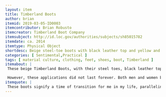 ```yaml
---
layout: item
title: Timberland Boots
author: brian
itemid: 2019-03-05-ID0003
itemcontributor: Brian Robusto
itemcreator: Timberland Boot Company
itemsubject: http://id.loc.gov/authorities/subjects/sh85015782
itemdate: ca. 2014
itemtype: Physical Object
shortdesc: Beige steel-toe boots with black leather top and yellow and red laces. 6" with steel toes on each shoe. 
categories: [ Sentimental,Practical ]
tags: [ material culture, clothing, feet, shoes, boot, Timberland ]
itemabout: |
 These beige Timberland Boots, with their steel toes, black leather top and yellow and red laces, are one of the most popular footwear nowadays among men and women of all ages. In 1952-1955, an American businessman and shoemaker by the name of Nathan Swartz bought The Abington Shoe Company, changing the name 20 years later in 1973 to The Timberland Company due to the vast popularity of none other than their extremely popular, outdoor, and waterproof yellow boots. Before the onset of the Timberland Boot craze, boots of this nature were generally used for outdoor, construction, or other rough-and-tumble uses that required a more sturdy shoeing. 

 However, these applications did not last forever. Both men and women began to wear the boots for fashion purposes, claiming the misuse of the boots intended purpose for their own, as a choice of character [Find out more and browse here](https://www.timberland.com). This specific wave, transforming the Timberland Boots into a fashion icon, is one of the first widespread intentional misuse of a fashion piece for cultural or stylistic reasoning. This fashion choice parallels that of another United States cultural phenomena in the same era - counterculture - in which those involved dressed, acted, and lived life with an anti-establishment mindset intended to show a different interpretation of the conventional “American Dream”.
itemquote: |
 These boots signify a time of transition for me in my life, paralleling and expressed by a shift in style and self-expression. I thought about using a photo of new Timberlands but the stains and wear marks on these boots are each a different experience I've had while I wore them. 
---
```




